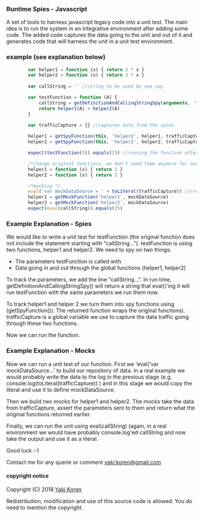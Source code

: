 ### Runtime Spies - Javascript
A set of tools to harness javascript legacy code into a unit test.
The main idea is to run the system in an integrative environment after adding some code. The added code captures the data going to the unit and out of it and generates code that will harness the unit in a unit test environment.

### example (see explanation below)

```js
        var helper1 = function (x) { return 2 * x }
        var helper2 = function (x) { return 3 * x }
        
        var callString = '' //string to be used by one spy

        var testFunction = function (A) {
            callString = getDefinitionAndCallingStringSpy(arguments, 'testFunction') //spy
            return helper1(A) + helper2(A)
        }
        
        var trafficCapture = {} //captures data from the spies

        helper1 = getSpyFunction(this, 'helper1', helper1, trafficCapture) //creating wrapper functions (spies) to track ingoing
        helper2 = getSpyFunction(this, 'helper2', helper2, trafficCapture) // and out going data

        expect(testFunction(5)).equals(25) //running the function after spies were created

        /*change original functions, we don't need them anymore for our test. We do this to make sure the spies work...*/
        helper1 = function (x) { return 2 }
        helper2 = function (x) { return 2 }

        /*mocking */
        eval('var mockDataSource = ' + toLiteral(trafficCapture)) //creating the data, using the output of the previous run
        helper1 = getMockFunction('helper1', mockDataSource)
        helper2 = getMockFunction('helper2', mockDataSource)
        expect(eval(callString)).equals(25)

```

### Example Explanation - Spies

We would like to write a unit test for testFunction (the original function does not include the statement starting with "callString...").
testFunction is using two functions, helper1 and helper2.
We need to spy on two things:
* The parameters testFunction is called with
* Data going in and out through the global functions (helper1, helper2)

To track the parameters, we add the line "callString...". In run time, getDefinitionAndCallingStringSpy() will return a string that eval()'ing it will run testFunction with the same parameters we run them now.

To track helper1 and helper 2 we turn them into spy functions using (getSpyFunction()). The returned function wraps the original functions). trafficCapture is a global variable we use to capture the data traffic going through these two functions.

Now we can run the function.

### Example Explanation - Mocks

Now we can run a unit test of our function.
First we 'eval('var mockDataSource...' to build our repository of data. In a real example we would probably write the data to the log in the previous stage (e.g. console.log(toLiteral(trafficCapture))  ) and in this stage we would copy the literal and use it to define mockDataSource.

Then we build two mocks for helper1 and helper2. The mocks take the data from trafficCapture, assert the parameters sent to them and return what the original functions returned earlier.

Finally, we can run the unit using eval(callString) (again, in a real environment we would have probably console.log'ed callString and now take the output and use it as a literal.

Good luck :-)

Contact me for any querie or comment yaki.koren@gmail.com


#### copyright notice

Copyright (C) 2018 [Yaki Koren](http://github.com/Yakik)
 
Redistribution, modification and use of this source code is allowed. You do need to mention the copyright.
